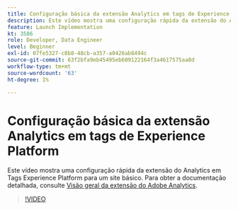 ```yaml
---
title: Configuração básica da extensão Analytics em tags de Experience Platform
description: Este vídeo mostra uma configuração rápida da extensão do Analytics em Tags Experience Platform para um site básico.
feature: Launch Implementation
kt: 3586
role: Developer, Data Engineer
level: Beginner
exl-id: 07fe5327-c8b8-48cb-a357-a0426ab8494c
source-git-commit: 63f2bfa9eb45495eb609122164f3a4617575aa8d
workflow-type: tm+mt
source-wordcount: '63'
ht-degree: 1%

---
```


# Configuração básica da extensão Analytics em tags de Experience Platform

Este vídeo mostra uma configuração rápida da extensão do Analytics em Tags Experience Platform para um site básico. Para obter a documentação detalhada, consulte [Visão geral da extensão do Adobe Analytics](https://experienceleague.adobe.com/docs/experience-platform/tags/extensions/client/analytics/overview.html?lang=pt-BR).

>[!VIDEO](https://video.tv.adobe.com/v/28751/?quality=12&learn=on)
